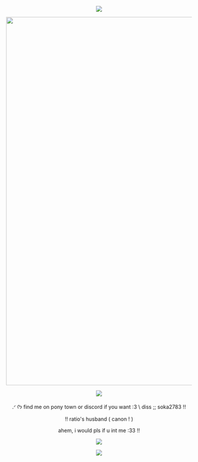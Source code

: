 <p align="center">
<img src="https://64.media.tumblr.com/df7c7b4dde209a9a865acc85cbe4630f/eb1aab4d7bcac8e0-16/s1280x1920/a11ad6ca042c69b956fef75505bfcf249926d572.pnj"/>
</p>
<p align="center">
<img src="https://64.media.tumblr.com/81a9a160631123487f8e5a27471d9dc1/eb1aab4d7bcac8e0-4d/s1280x1920/a4a483c8ec9aa55e390570785f5b514c26e45119.pnj" width="1000" />
</p>
<p align="center">
<img src="https://64.media.tumblr.com/9b80f648a969c99a068cac49cf828025/eb1aab4d7bcac8e0-af/s2048x3072/cff6dce0bccba351d7baf2bfe5a78678e7b5e63b.pnj"/>
</p>
<p align="center">



<div align="center">

 .ᐟ ᡣ𐭩 find me on pony town or discord if you want :3 \\ diss ;; soka2783 !!

</div>

<div align="center">

!! ratio's husband ( canon ! )

</div>

<div align="center">

ahem, i would pls if u int me :33 !! 
<p align="center">
<img src="https://64.media.tumblr.com/9b80f648a969c99a068cac49cf828025/eb1aab4d7bcac8e0-af/s2048x3072/cff6dce0bccba351d7baf2bfe5a78678e7b5e63b.pnj"/>
</p>
<p align="center">
<img src="https://64.media.tumblr.com/df7c7b4dde209a9a865acc85cbe4630f/eb1aab4d7bcac8e0-16/s1280x1920/a11ad6ca042c69b956fef75505bfcf249926d572.pnj"/>
</p>
